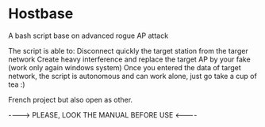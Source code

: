 # Hostbase
A bash script base on advanced rogue AP attack  

The script is able to:
Disconnect quickly the target station from the targer network
Create heavy interference and replace the target AP by your fake (work only again windows system)
Once you entered the data of target network, the script is autonomous and can work alone, just go take a cup of tea :)

French project but also open as other.

----> PLEASE, LOOK THE MANUAL BEFORE USE <----
